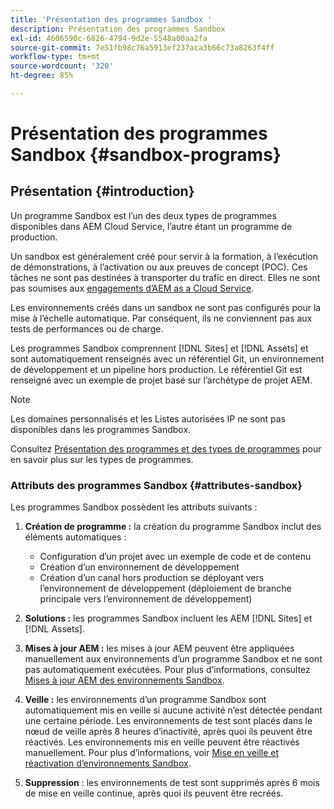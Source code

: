 ```yaml
---
title: 'Présentation des programmes Sandbox '
description: Présentation des programmes Sandbox
exl-id: 4606590c-6826-4794-9d2e-5548a00aa2fa
source-git-commit: 7e51fb98c76a5913ef237aca3b66c73a8263f4ff
workflow-type: tm+mt
source-wordcount: '320'
ht-degree: 85%

---
```


# Présentation des programmes Sandbox {#sandbox-programs}

## Présentation {#introduction}

Un programme Sandbox est l’un des deux types de programmes disponibles dans AEM Cloud Service, l’autre étant un programme de production.

Un sandbox est généralement créé pour servir à la formation, à l’exécution de démonstrations, à l’activation ou aux preuves de concept (POC). Ces tâches ne sont pas destinées à transporter du trafic en direct. Elles ne sont pas soumises aux [engagements d’AEM as a Cloud Service](https://www.adobe.com/fr/legal/service-commitments.html).

Les environnements créés dans un sandbox ne sont pas configurés pour la mise à l’échelle automatique. Par conséquent, ils ne conviennent pas aux tests de performances ou de charge.

Les programmes Sandbox comprennent [!DNL Sites] et [!DNL Assets] et sont automatiquement renseignés avec un référentiel Git, un environnement de développement et un pipeline hors production.  Le référentiel Git est renseigné avec un exemple de projet basé sur l’archétype de projet AEM.

>[!NOTE]
>Les domaines personnalisés et les Listes autorisées IP ne sont pas disponibles dans les programmes Sandbox.

Consultez [Présentation des programmes et des types de programmes](https://experienceleague.adobe.com/docs/experience-manager-cloud-service/implementing/using-cloud-manager/understand-program-types.html?lang=en) pour en savoir plus sur les types de programmes.

### Attributs des programmes Sandbox {#attributes-sandbox}

Les programmes Sandbox possèdent les attributs suivants :

1. **Création de programme :** la création du programme Sandbox inclut des éléments automatiques :
   * Configuration d’un projet avec un exemple de code et de contenu
   * Création d’un environnement de développement
   * Création d’un canal hors production se déployant vers l’environnement de développement (déploiement de branche principale vers l’environnement de développement)

1. **Solutions :** les programmes Sandbox incluent les AEM  [!DNL Sites] et  [!DNL Assets].

1. **Mises à jour AEM :** les mises à jour AEM peuvent être appliquées manuellement aux environnements d’un programme Sandbox et ne sont pas automatiquement exécutées.
Pour plus d’informations, consultez [Mises à jour AEM des environnements Sandbox](/help/implementing/cloud-manager/getting-access-to-aem-in-cloud/hibernating-de-hibernating-sandbox-environments.md#aem-updates-sandbox).

1. **Veille :** les environnements d’un programme Sandbox sont automatiquement mis en veille si aucune activité n’est détectée pendant une certaine période. Les environnements de test sont placés dans le nœud de veille après 8 heures d’inactivité, après quoi ils peuvent être réactivés. Les environnements mis en veille peuvent être réactivés manuellement.
Pour plus d’informations, voir [Mise en veille et réactivation d’environnements Sandbox](/help/implementing/cloud-manager/getting-access-to-aem-in-cloud/hibernating-de-hibernating-sandbox-environments.md).

1. **Suppression** : les environnements de test sont supprimés après 6 mois de mise en veille continue, après quoi ils peuvent être recréés.
